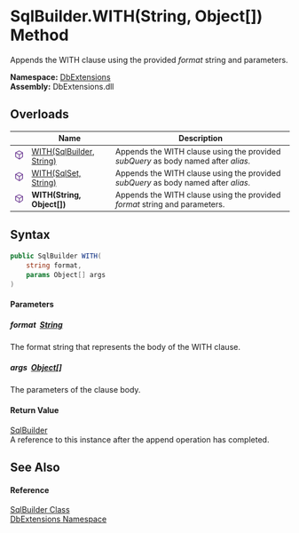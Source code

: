 SqlBuilder.WITH(String, Object[]) Method
========================================
Appends the WITH clause using the provided *format* string and parameters.
  
**Namespace:** [DbExtensions][1]  
**Assembly:** DbExtensions.dll

Overloads
---------

|                  | Name                          | Description                                                                        |
| ---------------- | ----------------------------- | ---------------------------------------------------------------------------------- |
| ![Public method] | [WITH(SqlBuilder, String)][2] | Appends the WITH clause using the provided *subQuery* as body named after *alias*. |
| ![Public method] | [WITH(SqlSet, String)][3]     | Appends the WITH clause using the provided *subQuery* as body named after *alias*. |
| ![Public method] | **WITH(String, Object[])**    | Appends the WITH clause using the provided *format* string and parameters.         |


Syntax
------

```csharp
public SqlBuilder WITH(
	string format,
	params Object[] args
)
```

#### Parameters

##### *format*  [String][4]
The format string that represents the body of the WITH clause.

##### *args*  [Object][5][]
The parameters of the clause body.

#### Return Value
[SqlBuilder][6]  
A reference to this instance after the append operation has completed.

See Also
--------

#### Reference
[SqlBuilder Class][6]  
[DbExtensions Namespace][1]  

[1]: ../README.md
[2]: WITH.md
[3]: WITH_1.md
[4]: https://learn.microsoft.com/dotnet/api/system.string
[5]: https://learn.microsoft.com/dotnet/api/system.object
[6]: README.md
[Public method]: ../../icons/pubmethod.svg "Public method"